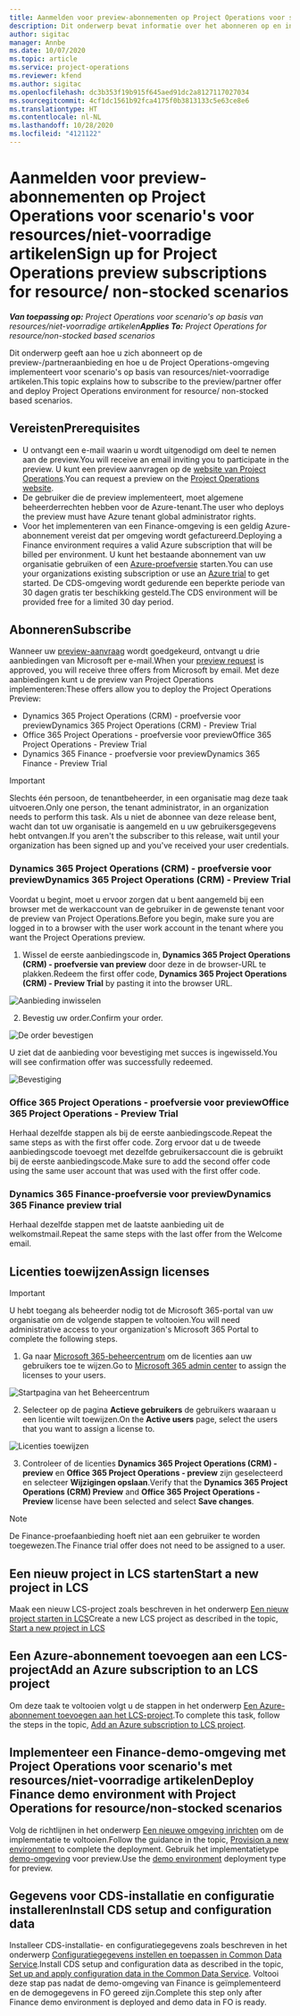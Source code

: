 ```yaml
---
title: Aanmelden voor preview-abonnementen op Project Operations voor scenario's voor resources/niet-voorradige artikelen
description: Dit onderwerp bevat informatie over het abonneren op en inrichten van Project Operations voor scenario's op basis van resources/niet-voorradige artikelen.
author: sigitac
manager: Annbe
ms.date: 10/07/2020
ms.topic: article
ms.service: project-operations
ms.reviewer: kfend
ms.author: sigitac
ms.openlocfilehash: dc3b353f19b915f645aed91dc2a8127117027034
ms.sourcegitcommit: 4cf1dc1561b92fca4175f0b3813133c5e63ce8e6
ms.translationtype: HT
ms.contentlocale: nl-NL
ms.lasthandoff: 10/28/2020
ms.locfileid: "4121122"
---
```

# <a name="sign-up-for-project-operations-preview-subscriptions-for-resource-non-stocked-scenarios"></a><span data-ttu-id="8831a-103">Aanmelden voor preview-abonnementen op Project Operations voor scenario's voor resources/niet-voorradige artikelen</span><span class="sxs-lookup"><span data-stu-id="8831a-103">Sign up for Project Operations preview subscriptions for resource/ non-stocked scenarios</span></span>

<span data-ttu-id="8831a-104">_**Van toepassing op:** Project Operations voor scenario's op basis van resources/niet-voorradige artikelen_</span><span class="sxs-lookup"><span data-stu-id="8831a-104">_**Applies To:** Project Operations for resource/non-stocked based scenarios_</span></span>

<span data-ttu-id="8831a-105">Dit onderwerp geeft aan hoe u zich abonneert op de preview-/partneraanbieding en hoe u de Project Operations-omgeving implementeert voor scenario's op basis van resources/niet-voorradige artikelen.</span><span class="sxs-lookup"><span data-stu-id="8831a-105">This topic explains how to subscribe to the preview/partner offer and deploy Project Operations environment for resource/ non-stocked based scenarios.</span></span>

## <a name="prerequisites"></a><span data-ttu-id="8831a-106">Vereisten</span><span class="sxs-lookup"><span data-stu-id="8831a-106">Prerequisites</span></span>

- <span data-ttu-id="8831a-107">U ontvangt een e-mail waarin u wordt uitgenodigd om deel te nemen aan de preview.</span><span class="sxs-lookup"><span data-stu-id="8831a-107">You will receive an email inviting you to participate in the preview.</span></span> <span data-ttu-id="8831a-108">U kunt een preview aanvragen op de [website van Project Operations](https://dynamics.microsoft.com/en-us/project-operations/overview/).</span><span class="sxs-lookup"><span data-stu-id="8831a-108">You can request a preview on the [Project Operations website](https://dynamics.microsoft.com/en-us/project-operations/overview/).</span></span>
- <span data-ttu-id="8831a-109">De gebruiker die de preview implementeert, moet algemene beheerderrechten hebben voor de Azure-tenant.</span><span class="sxs-lookup"><span data-stu-id="8831a-109">The user who deploys the preview must have Azure tenant global administrator rights.</span></span>
- <span data-ttu-id="8831a-110">Voor het implementeren van een Finance-omgeving is een geldig Azure-abonnement vereist dat per omgeving wordt gefactureerd.</span><span class="sxs-lookup"><span data-stu-id="8831a-110">Deploying a Finance environment requires a valid Azure subscription that will be billed per environment.</span></span> <span data-ttu-id="8831a-111">U kunt het bestaande abonnement van uw organisatie gebruiken of een [Azure-proefversie](https://azure.microsoft.com/en-us/free/) starten.</span><span class="sxs-lookup"><span data-stu-id="8831a-111">You can use your organizations existing subscription or use an [Azure trial](https://azure.microsoft.com/en-us/free/) to get started.</span></span> <span data-ttu-id="8831a-112">De CDS-omgeving wordt gedurende een beperkte periode van 30 dagen gratis ter beschikking gesteld.</span><span class="sxs-lookup"><span data-stu-id="8831a-112">The CDS environment will be provided free for a limited 30 day period.</span></span>

## <a name="subscribe"></a><span data-ttu-id="8831a-113">Abonneren</span><span class="sxs-lookup"><span data-stu-id="8831a-113">Subscribe</span></span>

<span data-ttu-id="8831a-114">Wanneer uw [preview-aanvraag](https://forms.office.com/FormsPro/Pages/ResponsePage.aspx?id=v4j5cvGGr0GRqy180BHbR56j8lZs0FdAvwT75_WNFyxUMkRDV1NYQU5TNjE2VjhKOVBUNVg2R0s1NC4u) wordt goedgekeurd, ontvangt u drie aanbiedingen van Microsoft per e-mail.</span><span class="sxs-lookup"><span data-stu-id="8831a-114">When your [preview request](https://forms.office.com/FormsPro/Pages/ResponsePage.aspx?id=v4j5cvGGr0GRqy180BHbR56j8lZs0FdAvwT75_WNFyxUMkRDV1NYQU5TNjE2VjhKOVBUNVg2R0s1NC4u) is approved, you will receive three offers from Microsoft by email.</span></span> <span data-ttu-id="8831a-115">Met deze aanbiedingen kunt u de preview van Project Operations implementeren:</span><span class="sxs-lookup"><span data-stu-id="8831a-115">These offers allow you to deploy the Project Operations Preview:</span></span>

- <span data-ttu-id="8831a-116">Dynamics 365 Project Operations (CRM) - proefversie voor preview</span><span class="sxs-lookup"><span data-stu-id="8831a-116">Dynamics 365 Project Operations (CRM) - Preview Trial</span></span>
- <span data-ttu-id="8831a-117">Office 365 Project Operations - proefversie voor preview</span><span class="sxs-lookup"><span data-stu-id="8831a-117">Office 365 Project Operations - Preview Trial</span></span>
- <span data-ttu-id="8831a-118">Dynamics 365 Finance - proefversie voor preview</span><span class="sxs-lookup"><span data-stu-id="8831a-118">Dynamics 365 Finance - Preview Trial</span></span>

> [!IMPORTANT]
> <span data-ttu-id="8831a-119">Slechts één persoon, de tenantbeheerder, in een organisatie mag deze taak uitvoeren.</span><span class="sxs-lookup"><span data-stu-id="8831a-119">Only one person, the tenant administrator, in an organization needs to perform this task.</span></span> <span data-ttu-id="8831a-120">Als u niet de abonnee van deze release bent, wacht dan tot uw organisatie is aangemeld en u uw gebruikersgegevens hebt ontvangen.</span><span class="sxs-lookup"><span data-stu-id="8831a-120">If you aren't the subscriber to this release, wait until your organization has been signed up and you've received your user credentials.</span></span>

### <a name="dynamics-365-project-operations-crm---preview-trial"></a><span data-ttu-id="8831a-121">Dynamics 365 Project Operations (CRM) - proefversie voor preview</span><span class="sxs-lookup"><span data-stu-id="8831a-121">Dynamics 365 Project Operations (CRM) - Preview Trial</span></span> 

<span data-ttu-id="8831a-122">Voordat u begint, moet u ervoor zorgen dat u bent aangemeld bij een browser met de werkaccount van de gebruiker in de gewenste tenant voor de preview van Project Operations.</span><span class="sxs-lookup"><span data-stu-id="8831a-122">Before you begin, make sure you are logged in to a browser with the user work account in the tenant where you want the Project Operations preview.</span></span>

1. <span data-ttu-id="8831a-123">Wissel de eerste aanbiedingscode in, **Dynamics 365 Project Operations (CRM) - proefversie van preview** door deze in de browser-URL te plakken.</span><span class="sxs-lookup"><span data-stu-id="8831a-123">Redeem the first offer code, **Dynamics 365 Project Operations (CRM) - Preview Trial** by pasting it into the browser URL.</span></span>

![Aanbieding inwisselen](./media/16RedeemFirstOfferNew.png)

2. <span data-ttu-id="8831a-125">Bevestig uw order.</span><span class="sxs-lookup"><span data-stu-id="8831a-125">Confirm your order.</span></span>

![De order bevestigen](./media/17ConfirmOrderNew.png)

<span data-ttu-id="8831a-127">U ziet dat de aanbieding voor bevestiging met succes is ingewisseld.</span><span class="sxs-lookup"><span data-stu-id="8831a-127">You will see confirmation offer was successfully redeemed.</span></span>

![Bevestiging](./media/18OrderConfirmationNew.png)

### <a name="office-365-project-operations---preview-trial"></a><span data-ttu-id="8831a-129">Office 365 Project Operations - proefversie voor preview</span><span class="sxs-lookup"><span data-stu-id="8831a-129">Office 365 Project Operations - Preview Trial</span></span>

<span data-ttu-id="8831a-130">Herhaal dezelfde stappen als bij de eerste aanbiedingscode.</span><span class="sxs-lookup"><span data-stu-id="8831a-130">Repeat the same steps as with the first offer code.</span></span> <span data-ttu-id="8831a-131">Zorg ervoor dat u de tweede aanbiedingscode toevoegt met dezelfde gebruikersaccount die is gebruikt bij de eerste aanbiedingscode.</span><span class="sxs-lookup"><span data-stu-id="8831a-131">Make sure to add the second offer code using the same user account that was used with the first offer code.</span></span>

### <a name="dynamics-365-finance-preview-trial"></a><span data-ttu-id="8831a-132">Dynamics 365 Finance-proefversie voor preview</span><span class="sxs-lookup"><span data-stu-id="8831a-132">Dynamics 365 Finance preview trial</span></span>

<span data-ttu-id="8831a-133">Herhaal dezelfde stappen met de laatste aanbieding uit de welkomstmail.</span><span class="sxs-lookup"><span data-stu-id="8831a-133">Repeat the same steps with the last offer from the Welcome email.</span></span>

## <a name="assign-licenses"></a><span data-ttu-id="8831a-134">Licenties toewijzen</span><span class="sxs-lookup"><span data-stu-id="8831a-134">Assign licenses</span></span>

> [!IMPORTANT]
> <span data-ttu-id="8831a-135">U hebt toegang als beheerder nodig tot de Microsoft 365-portal van uw organisatie om de volgende stappen te voltooien.</span><span class="sxs-lookup"><span data-stu-id="8831a-135">You will need administrative access to your organization's Microsoft 365 Portal to complete the following steps.</span></span>

1. <span data-ttu-id="8831a-136">Ga naar [Microsoft 365-beheercentrum](https://portal.office.com/) om de licenties aan uw gebruikers toe te wijzen.</span><span class="sxs-lookup"><span data-stu-id="8831a-136">Go to [Microsoft 365 admin center](https://portal.office.com/) to assign the licenses to your users.</span></span>

![Startpagina van het Beheercentrum](./media/14AdminPortal.png)

2. <span data-ttu-id="8831a-138">Selecteer op de pagina **Actieve gebruikers** de gebruikers waaraan u een licentie wilt toewijzen.</span><span class="sxs-lookup"><span data-stu-id="8831a-138">On the **Active users** page, select the users that you want to assign a license to.</span></span>

![Licenties toewijzen](./media/15AssignLicenses.png)

3. <span data-ttu-id="8831a-140">Controleer of de licenties **Dynamics 365 Project Operations (CRM) - preview** en **Office 365 Project Operations - preview** zijn geselecteerd en selecteer **Wijzigingen opslaan**.</span><span class="sxs-lookup"><span data-stu-id="8831a-140">Verify that the **Dynamics 365 Project Operations (CRM) Preview** and **Office 365 Project Operations - Preview** license have been selected and select **Save changes**.</span></span>

> [!NOTE]
> <span data-ttu-id="8831a-141">De Finance-proefaanbieding hoeft niet aan een gebruiker te worden toegewezen.</span><span class="sxs-lookup"><span data-stu-id="8831a-141">The Finance trial offer does not need to be assigned to a user.</span></span>

## <a name="start-a-new-project-in-lcs"></a><span data-ttu-id="8831a-142">Een nieuw project in LCS starten</span><span class="sxs-lookup"><span data-stu-id="8831a-142">Start a new project in LCS</span></span>

<span data-ttu-id="8831a-143">Maak een nieuw LCS-project zoals beschreven in het onderwerp [Een nieuw project starten in LCS](create-lcs-project.md)</span><span class="sxs-lookup"><span data-stu-id="8831a-143">Create a new LCS project as described in the topic, [Start a new project in LCS](create-lcs-project.md)</span></span>

## <a name="add-an-azure-subscription-to-an-lcs-project"></a><span data-ttu-id="8831a-144">Een Azure-abonnement toevoegen aan een LCS-project</span><span class="sxs-lookup"><span data-stu-id="8831a-144">Add an Azure subscription to an LCS project</span></span>

<span data-ttu-id="8831a-145">Om deze taak te voltooien volgt u de stappen in het onderwerp [Een Azure-abonnement toevoegen aan het LCS-project](resource-add-azure-subscription-lcs-project.md).</span><span class="sxs-lookup"><span data-stu-id="8831a-145">To complete this task, follow the steps in the topic, [Add an Azure subscription to LCS project](resource-add-azure-subscription-lcs-project.md).</span></span>

## <a name="deploy-finance-demo-environment-with-project-operations-for-resourcenon-stocked-scenarios"></a><span data-ttu-id="8831a-146">Implementeer een Finance-demo-omgeving met Project Operations voor scenario's met resources/niet-voorradige artikelen</span><span class="sxs-lookup"><span data-stu-id="8831a-146">Deploy Finance demo environment with Project Operations for resource/non-stocked scenarios</span></span>

<span data-ttu-id="8831a-147">Volg de richtlijnen in het onderwerp [Een nieuwe omgeving inrichten](resource-provision-new-environment.md) om de implementatie te voltooien.</span><span class="sxs-lookup"><span data-stu-id="8831a-147">Follow the guidance in the topic, [Provision a new environment](resource-provision-new-environment.md) to complete the deployment.</span></span> <span data-ttu-id="8831a-148">Gebruik het implementatietype [demo-omgeving](https://docs.microsoft.com/dynamics365/fin-ops-core/dev-itpro/deployment/deploy-demo-environment) voor preview.</span><span class="sxs-lookup"><span data-stu-id="8831a-148">Use the [demo environment](https://docs.microsoft.com/dynamics365/fin-ops-core/dev-itpro/deployment/deploy-demo-environment) deployment type for preview.</span></span> 

## <a name="install-cds-setup-and-configuration-data"></a><span data-ttu-id="8831a-149">Gegevens voor CDS-installatie en configuratie installeren</span><span class="sxs-lookup"><span data-stu-id="8831a-149">Install CDS setup and configuration data</span></span>

<span data-ttu-id="8831a-150">Installeer CDS-installatie- en configuratiegegevens zoals beschreven in het onderwerp [Configuratiegegevens instellen en toepassen in Common Data Service](resource-apply-pro-setup-config-data.md).</span><span class="sxs-lookup"><span data-stu-id="8831a-150">Install CDS setup and configuration data as described in the topic, [Set up and apply configuration data in the Common Data Service](resource-apply-pro-setup-config-data.md).</span></span>
<span data-ttu-id="8831a-151">Voltooi deze stap pas nadat de demo-omgeving van Finance is geïmplementeerd en de demogegevens in FO gereed zijn.</span><span class="sxs-lookup"><span data-stu-id="8831a-151">Complete this step only after Finance demo environment is deployed and demo data in FO is ready.</span></span>
